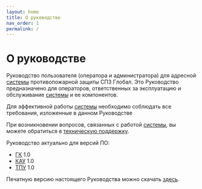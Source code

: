 ```yaml
---
layout: home
title: О руководстве
nav_order: 1
permalink: /
---
```


# О руководстве

Руководство пользователя (оператора и администратора) для адресной [системы] противопожарной защиты СПЗ Глобал. Это Руководство предназначено для операторов, ответственных за эксплуатацию и обслуживание [системы] и ее компонентов.

Для эффективной работы [системы] необходимо соблюдать все требования, изложенные в данном Руководстве

При возникновении вопросов, связанных с работой [системы], вы можете обратиться в <a target="_blank" href="https://products.rubezh.ru/support/">техническую поддержку</a>.

Руководство актуально для версий ПО:
- [ГК] 1.0
- [КАУ] 1.0
- [ТПУ] 1.0

Печатную версию настоящего Руководства можно скачать [здесь]().

[системы]: /gk_manual/docs/global_system#спз-глобал
[ГК]: /gk_manual/docs/gk#гк
[КАУ]: /gk_manual/docs/kau#кау
[ТПУ]: /gk_manual/docs//tpu#тпу

